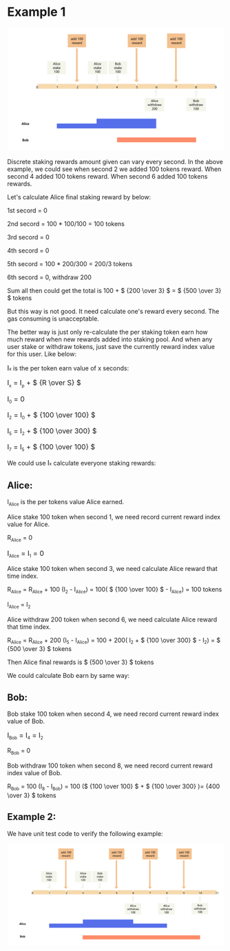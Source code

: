 # Example 1

![staking](/images/discrate_pool.png)

Discrete staking rewards amount given can vary every second. In the above example, we could see when second 2 we added 100 tokens reward. When second 4 added 100 tokens reward. When second 6 added 100 tokens rewards.

Let's calculate Alice final staking reward by below:

1st secord = 0

2nd secord = 100 * 100/100 = 100 tokens

3rd secord = 0

4th secord = 0

5th secord = 100 * 200/300 = 200/3 tokens

6th secord = 0, withdraw 200

Sum all then could get the total is 100 + $ {200 \over 3} $ =  $ {500 \over 3} $ tokens

But this way is not good. It need calculate one's reward every second. The gas consuming is unacceptable.

The better way is just only re-calculate the per staking token earn how much reward when new rewards added into staking pool. And when any user stake or withdraw tokens, just save the currently reward index value for this user. Like below:

<font size="3">I<font size="1">x</font></sub></font> is the per token earn value of x seconds:

<font size="3">I<sub><font size="1">x</font></sub> = I<sub><font size="1">p</font></sub> + $ {R \over S} $</font>

<font size="3">I<sub><font size="1">0</font></sub> = 0</font>

<font size="3">I<sub><font size="1">2</font></sub> = I<sub><font size="1">0</font></sub>  + $ {100 \over 100} $ </font>

<font size="3">I<sub><font size="1">5</font></sub> = I<sub><font size="1">2</font></sub>  + $ {100 \over 300} $ </font>

<font size="3">I<sub><font size="1">7</font></sub> = I<sub><font size="1">5</font></sub>  + $ {100 \over 100} $ </font>


We could use <font size="3">I<font size="1">x</font></sub></font> calculate everyone staking rewards:

## Alice:

I<sub><font size="1">Alice</font></sub> is the per tokens value Alice earned.

Alice stake 100 token when second 1, we need record current reward index value for Alice. 

R<sub><font size="1">Alice</font></sub> = 0

<font size="3">I<sub><font size="1">Alice</font></sub> = I<sub><font size="1">1</font></sub> = 0 </font>


Alice stake 100 token when second 3, we need calculate Alice reward that time index.

R<sub><font size="1">Alice</font></sub> = R<sub><font size="1">Alice</font></sub> + 100 (I<sub><font size="1">2</font></sub> - I<sub><font size="1">Alice</font></sub>) = 100( $ {100 \over 100} $ - I<sub><font size="1">Alice</font></sub>) = 100 tokens

I<sub><font size="1">Alice</font></sub> = I<sub><font size="1">2</font></sub>

Alice withdraw 200 token when second 6, we need calculate Alice reward that time index.

R<sub><font size="1">Alice</font></sub> = R<sub><font size="1">Alice</font></sub> + 200 (I<sub><font size="1">5</font></sub> - I<sub><font size="1">Alice</font></sub>) = 100 + 200( I<sub><font size="1">2</font></sub> + $ {100 \over 300} $ - I<sub><font size="1">2</font></sub>) = $ {500 \over 3} $ tokens

<!-- I<sub><font size="1">Alice</font></sub> = I<sub><font size="1">4</font></sub> -->

<!-- Alice withdraw 200 token when second 6, we need calculate Alice reward that time index. -->

<!-- R<sub><font size="1">Alice</font></sub> = $ {500 \over 3} $ + 0 (I<sub><font size="1">4</font></sub> - I<sub><font size="1">Alice</font></sub>) = $ {500 \over 3} $ tokens -->

Then Alice final rewards is $ {500 \over 3} $ tokens

We could calculate Bob earn by same way:

## Bob:

Bob stake 100 token when second 4, we need record current reward index value of Bob. 

<font size="3">I<sub><font size="1">Bob</font></sub> = I<sub><font size="1">4</font></sub> = I<sub><font size="1">2</font></sub> </font>

R<sub><font size="1">Bob</font></sub> = 0

Bob withdraw 100 token when second 8, we need record current reward index value of Bob. 

R<sub><font size="1">Bob</font></sub> =  100 (I<sub><font size="1">8</font></sub> - I<sub><font size="1">Bob</font></sub>) = 100 ($ {100 \over 100} $ + $ {100 \over 300} $) =$ {400 \over 3} $ tokens





## Example 2:

We have unit test code to verify the following example:

![staking](/images/discrate_pool2.png)
